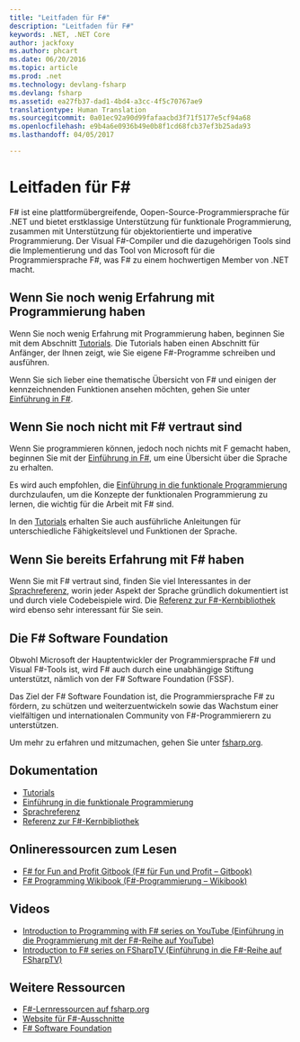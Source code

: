 ```yaml
---
title: "Leitfaden für F#"
description: "Leitfaden für F#"
keywords: .NET, .NET Core
author: jackfoxy
ms.author: phcart
ms.date: 06/20/2016
ms.topic: article
ms.prod: .net
ms.technology: devlang-fsharp
ms.devlang: fsharp
ms.assetid: ea27fb37-dad1-4bd4-a3cc-4f5c70767ae9
translationtype: Human Translation
ms.sourcegitcommit: 0a01ec92a90d99fafaacbd3f71f5177e5cf94a68
ms.openlocfilehash: e9b4a6e0936b49e0b8f1cd68fcb37ef3b25ada93
ms.lasthandoff: 04/05/2017

---
```


# <a name="f-guide"></a>Leitfaden für F#

F# ist eine plattformübergreifende, Oopen-Source-Programmiersprache für .NET und bietet erstklassige Unterstützung für funktionale Programmierung, zusammen mit Unterstützung für objektorientierte und imperative Programmierung.  Der Visual F#-Compiler und die dazugehörigen Tools sind die Implementierung und das Tool von Microsoft für die Programmiersprache F#, was F# zu einem hochwertigen Member von .NET macht.

## <a name="if-youre-new-to-programming"></a>Wenn Sie noch wenig Erfahrung mit Programmierung haben

Wenn Sie noch wenig Erfahrung mit Programmierung haben, beginnen Sie mit dem Abschnitt [Tutorials](tutorials/index.md).  Die Tutorials haben einen Abschnitt für Anfänger, der Ihnen zeigt, wie Sie eigene F#-Programme schreiben und ausführen.

Wenn Sie sich lieber eine thematische Übersicht von F# und einigen der kennzeichnenden Funktionen ansehen möchten, gehen Sie unter [Einführung in F#](tour.md).

## <a name="if-youre-new-to-f"></a>Wenn Sie noch nicht mit F# vertraut sind

Wenn Sie programmieren können, jedoch noch nichts mit F gemacht haben, beginnen Sie mit der [Einführung in F#](tour.md), um eine Übersicht über die Sprache zu erhalten.

Es wird auch empfohlen, die [Einführung in die funktionale Programmierung](introduction-to-functional-programming/index.md) durchzulaufen, um die Konzepte der funktionalen Programmierung zu lernen, die wichtig für die Arbeit mit F# sind.

In den [Tutorials](tutorials/index.md) erhalten Sie auch ausführliche Anleitungen für unterschiedliche Fähigkeitslevel und Funktionen der Sprache.

## <a name="if-youre-experienced-with-f"></a>Wenn Sie bereits Erfahrung mit F# haben

Wenn Sie mit F# vertraut sind, finden Sie viel Interessantes in der [Sprachreferenz](language-reference/index.md), worin jeder Aspekt der Sprache gründlich dokumentiert ist und durch viele Codebeispiele wird.  Die [Referenz zur F#-Kernbibliothek](https://msdn.microsoft.com/visualfsharpdocs/conceptual/fsharp-core-library-reference) wird ebenso sehr interessant für Sie sein.

## <a name="the-f-software-foundation"></a>Die F# Software Foundation

Obwohl Microsoft der Hauptentwickler der Programmiersprache F# und Visual F#-Tools ist, wird F# auch durch eine unabhängige Stiftung unterstützt, nämlich von der F# Software Foundation (FSSF).

Das Ziel der F# Software Foundation ist, die Programmiersprache F# zu fördern, zu schützen und weiterzuentwickeln sowie das Wachstum einer vielfältigen und internationalen Community von F#-Programmierern zu unterstützen.

Um mehr zu erfahren und mitzumachen, gehen Sie unter [fsharp.org](http://fsharp.org).

## <a name="documentation"></a>Dokumentation

* [Tutorials](tutorials/index.md)
* [Einführung in die funktionale Programmierung](introduction-to-functional-programming/index.md)
* [Sprachreferenz](language-reference/index.md)
* [Referenz zur F#-Kernbibliothek](https://msdn.microsoft.com/visualfsharpdocs/conceptual/fsharp-core-library-reference)

## <a name="online-reading-resources"></a>Onlineressourcen zum Lesen

* [F# for Fun and Profit Gitbook (F# für Fun und Profit – Gitbook)](https://swlaschin.gitbooks.io/fsharpforfunandprofit/content/) 
* [F# Programming Wikibook (F#-Programmierung – Wikibook)](https://en.wikibooks.org/wiki/F_Sharp_Programming)

## <a name="video-learning-resources"></a>Videos

* [Introduction to Programming with F# series on YouTube (Einführung in die Programmierung mit der F#-Reihe auf YouTube)](https://www.youtube.com/watch?v=Teak30_pXHk&list=PLEoMzSkcN8oNiJ67Hd7oRGgD1d4YBxYGC)
* [Introduction to F# series on FSharpTV (Einführung in die F#-Reihe auf FSharpTV)](https://fsharp.tv/courses/fsharp-programming-intro/)

## <a name="further-resources"></a>Weitere Ressourcen

* [F#-Lernressourcen auf fsharp.org](http://fsharp.org/learn.html)
* [Website für F#-Ausschnitte](http://www.fssnip.net)
* [F# Software Foundation](http://fsharp.org)

